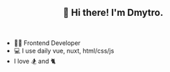<!--
**oldmal/oldmal** is a ✨ _special_ ✨ repository because its `README.md` (this file) appears on your GitHub profile.
### Hi there 👋
Here are some ideas to get you started:

- 🔭 I’m currently working on ...
- 🌱 I’m currently learning ...
- 👯 I’m looking to collaborate on ...
- 🤔 I’m looking for help with ...
- 💬 Ask me about ...
- 📫 How to reach me: ...
- 😄 Pronouns: ...
- ⚡ Fun fact: ...
-->

<h2 align="center">
 👋 Hi there! I'm Dmytro.
</h2>

<br />

- 👨‍💻 Frontend Developer
- 💻 I use daily vue, nuxt, html/css/js
- I love 🏂 and 🐈
